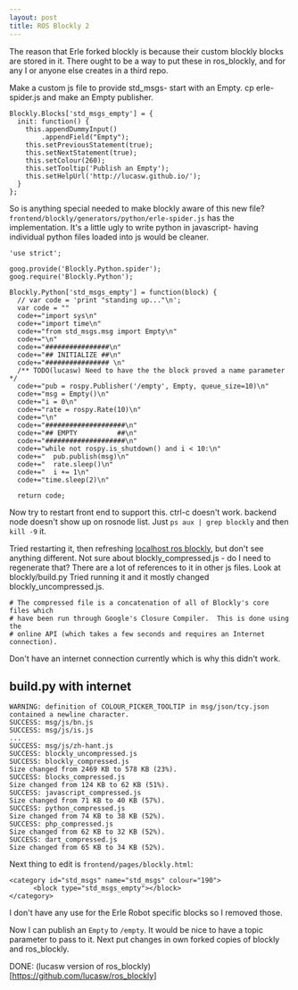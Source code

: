 ```yaml
---
layout: post
title: ROS Blockly 2
---
```


The reason that Erle forked blockly is because their custom blockly blocks are stored in it.
There ought to be a way to put these in ros_blockly, and for any I or anyone else creates in a third repo.

Make a custom js file to provide std_msgs- start with an Empty.
cp erle-spider.js and make an Empty publisher.

    Blockly.Blocks['std_msgs_empty'] = {
      init: function() {
        this.appendDummyInput()
            .appendField("Empty");
        this.setPreviousStatement(true);
        this.setNextStatement(true);
        this.setColour(260);
        this.setTooltip('Publish an Empty');
        this.setHelpUrl('http://lucasw.github.io/');
      }
    };

So is anything special needed to make blockly aware of this new file?
`frontend/blockly/generators/python/erle-spider.js` has the implementation.
It's a little ugly to write python in javascript- having individual python files loaded into js would be cleaner.


    'use strict';

    goog.provide('Blockly.Python.spider');
    goog.require('Blockly.Python');

    Blockly.Python['std_msgs_empty'] = function(block) {
      // var code = 'print "standing up..."\n';
      var code = ""
      code+="import sys\n"
      code+="import time\n"
      code+="from std_msgs.msg import Empty\n"
      code+="\n"
      code+="################\n"
      code+="## INITIALIZE ##\n"
      code+="################ \n"
      /** TODO(lucasw) Need to have the the block proved a name parameter */
      code+="pub = rospy.Publisher('/empty', Empty, queue_size=10)\n"
      code+="msg = Empty()\n"
      code+="i = 0\n"
      code+="rate = rospy.Rate(10)\n"
      code+="\n"
      code+="####################\n"
      code+="## EMPTY          ##\n"
      code+="####################\n"
      code+="while not rospy.is_shutdown() and i < 10:\n"
      code+="  pub.publish(msg)\n"
      code+="  rate.sleep()\n"
      code+="  i += 1\n"
      code+="time.sleep(2)\n"

      return code;

Now try to restart front end to support this.
ctrl-c doesn't work.
backend node doesn't show up on rosnode list.
Just `ps aux | grep blockly` and then `kill -9` it.

Tried restarting it, then refreshing [localhost ros blockly](http://localhost/ros_blockly), but don't see anything different.
Not sure about blockly_compressed.js - do I need to regenerate that?
There are a lot of references to it in other js files.
Look at blockly/build.py
Tried running it and it mostly changed blockly_uncompressed.js.

    # The compressed file is a concatenation of all of Blockly's core files which
    # have been run through Google's Closure Compiler.  This is done using the
    # online API (which takes a few seconds and requires an Internet connection).

Don't have an internet connection currently which is why this didn't work.

## build.py with internet

    WARNING: definition of COLOUR_PICKER_TOOLTIP in msg/json/tcy.json contained a newline character.
    SUCCESS: msg/js/bn.js
    SUCCESS: msg/js/is.js
    ...
    SUCCESS: msg/js/zh-hant.js
    SUCCESS: blockly_uncompressed.js
    SUCCESS: blockly_compressed.js
    Size changed from 2469 KB to 578 KB (23%).
    SUCCESS: blocks_compressed.js
    Size changed from 124 KB to 62 KB (51%).
    SUCCESS: javascript_compressed.js
    Size changed from 71 KB to 40 KB (57%).
    SUCCESS: python_compressed.js
    Size changed from 74 KB to 38 KB (52%).
    SUCCESS: php_compressed.js
    Size changed from 62 KB to 32 KB (52%).
    SUCCESS: dart_compressed.js
    Size changed from 65 KB to 34 KB (52%).

Next thing to edit is `frontend/pages/blockly.html`:

    <category id="std_msgs" name="std_msgs" colour="190">
          <block type="std_msgs_empty"></block>
    </category>

I don't have any use for the Erle Robot specific blocks so I removed those.

Now I can publish an `Empty` to `/empty`.
It would be nice to have a topic parameter to pass to it.
Next put changes in own forked copies of blockly and ros_blockly.

DONE: (lucasw version of ros_blockly)[https://github.com/lucasw/ros_blockly]
